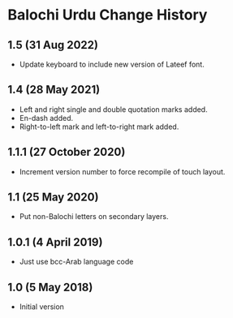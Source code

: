 Balochi Urdu Change History
===============================

1.5 (31 Aug 2022)
-----------------
* Update keyboard to include new version of Lateef font.

1.4 (28 May 2021)
-----------------
* Left and right single and double quotation marks added.
* En-dash added.
* Right-to-left mark and left-to-right mark added. 

1.1.1 (27 October 2020)
-----------------------
* Increment version number to force recompile of touch layout.

1.1 (25 May 2020)
-----------------
* Put non-Balochi letters on secondary layers.

1.0.1 (4 April 2019)
--------------------
* Just use bcc-Arab language code

1.0 (5 May 2018)
----------------
* Initial version